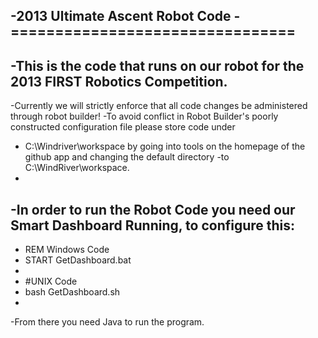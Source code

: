 -2013 Ultimate Ascent Robot Code
-================================
-
-This is the code that runs on our robot for the 2013 FIRST Robotics Competition.
-
-Currently we will strictly enforce that all code changes be administered through robot builder!
-To avoid conflict in Robot Builder's poorly constructed configuration file please store code under
-	C:\Windriver\workspace by going into tools on the homepage of the github app and changing the default directory
-to C:\WindRiver\workspace.
-
-In order to run the Robot Code you need our Smart Dashboard Running, to configure this:
-
-	REM Windows Code
-	START GetDashboard.bat
-
-	#UNIX Code
-	bash GetDashboard.sh
-
-From there you need Java to run the program.
